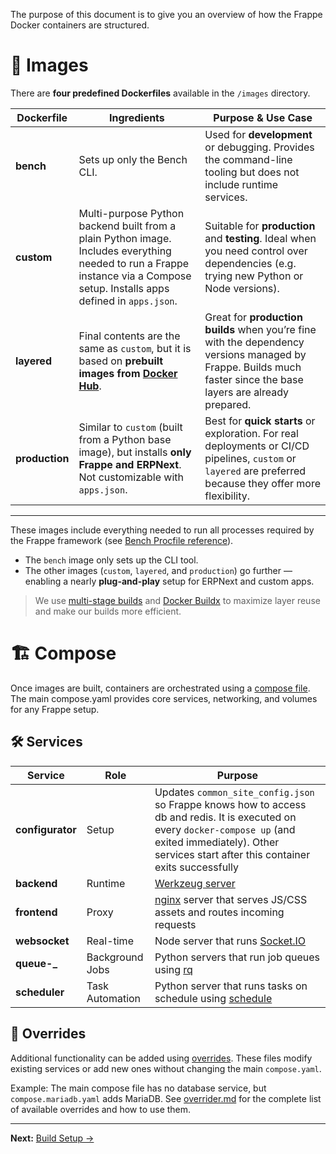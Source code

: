 The purpose of this document is to give you an overview of how the Frappe Docker containers are structured.

# 🐳 Images

There are **four predefined Dockerfiles** available in the `/images` directory.

| Dockerfile     | Ingredients                                                                                                                                                                  | Purpose & Use Case                                                                                                                                              |
| -------------- | ---------------------------------------------------------------------------------------------------------------------------------------------------------------------------- | --------------------------------------------------------------------------------------------------------------------------------------------------------------- |
| **bench**      | Sets up only the Bench CLI.                                                                                                                                                  | Used for **development** or debugging. Provides the command-line tooling but does not include runtime services.                                                 |
| **custom**     | Multi-purpose Python backend built from a plain Python image. Includes everything needed to run a Frappe instance via a Compose setup. Installs apps defined in `apps.json`. | Suitable for **production** and **testing**. Ideal when you need control over dependencies (e.g. trying new Python or Node versions).                           |
| **layered**    | Final contents are the same as `custom`, but it is based on **prebuilt images from [Docker Hub](https://hub.docker.com/u/frappe)**.                                          | Great for **production builds** when you’re fine with the dependency versions managed by Frappe. Builds much faster since the base layers are already prepared. |
| **production** | Similar to `custom` (built from a Python base image), but installs **only Frappe and ERPNext**. Not customizable with `apps.json`.                                           | Best for **quick starts** or exploration. For real deployments or CI/CD pipelines, `custom` or `layered` are preferred because they offer more flexibility.     |

---

These images include everything needed to run all processes required by the Frappe framework
(see [Bench Procfile reference](https://frappeframework.com/docs/v14/user/en/bench/resources/bench-procfile)).

- The `bench` image only sets up the CLI tool.
- The other images (`custom`, `layered`, and `production`) go further — enabling a nearly **plug-and-play** setup for ERPNext and custom apps.

> We use [multi-stage builds](https://docs.docker.com/develop/develop-images/multistage-build/) and [Docker Buildx](https://docs.docker.com/engine/reference/commandline/buildx/) to maximize layer reuse and make our builds more efficient.

# 🏗️ Compose

Once images are built, containers are orchestrated using a [compose file](https://docs.docker.com/compose/compose-file/). The main compose.yaml provides core services, networking, and volumes for any Frappe setup.

## 🛠️ Services

| Service          | Role            | Purpose                                                                                                                                                                                                          |
| ---------------- | --------------- | ---------------------------------------------------------------------------------------------------------------------------------------------------------------------------------------------------------------- |
| **configurator** | Setup           | Updates `common_site_config.json` so Frappe knows how to access db and redis. It is executed on every `docker-compose up` (and exited immediately). Other services start after this container exits successfully |
| **backend**      | Runtime         | [Werkzeug server](https://werkzeug.palletsprojects.com/en/2.0.x/)                                                                                                                                                |
| **frontend**     | Proxy           | [nginx](https://www.nginx.com) server that serves JS/CSS assets and routes incoming requests                                                                                                                     |
| **websocket**    | Real-time       | Node server that runs [Socket.IO](https://socket.io)                                                                                                                                                             |
| **queue-\_**     | Background Jobs | Python servers that run job queues using [rq](https://python-rq.org)                                                                                                                                             |
| **scheduler**    | Task Automation | Python server that runs tasks on schedule using [schedule](https://schedule.readthedocs.io/en/stable/)                                                                                                           |

## 🧩 Overrides

Additional functionality can be added using [overrides](https://docs.docker.com/compose/extends/). These files modify existing services or add new ones without changing the main `compose.yaml`.

Example: The main compose file has no database service, but `compose.mariadb.yaml` adds MariaDB. See [overrider.md](overrider.md) for the complete list of available overrides and how to use them.

---

**Next:** [Build Setup →](02-build-setup.md)
